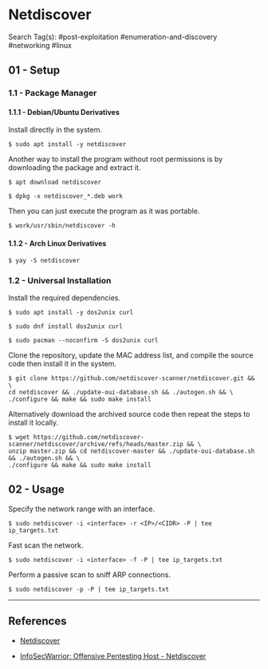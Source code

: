 # Netdiscover

Search Tag(s): #post-exploitation #enumeration-and-discovery #networking #linux

## 01 - Setup

### 1.1 - Package Manager

#### 1.1.1 - Debian/Ubuntu Derivatives

Install directly in the system.

```
$ sudo apt install -y netdiscover
```

Another way to install the program without root permissions is by downloading the package and extract it.

```
$ apt download netdiscover

$ dpkg -x netdiscover_*.deb work
```

Then you can just execute the program as it was portable.

```
$ work/usr/sbin/netdiscover -h
```

#### 1.1.2 - Arch Linux Derivatives

```
$ yay -S netdiscover
```

### 1.2 - Universal Installation

Install the required dependencies.

```
$ sudo apt install -y dos2unix curl

$ sudo dnf install dos2unix curl

$ sudo pacman --noconfirm -S dos2unix curl
```

Clone the repository, update the MAC address list, and compile the source code then install it in the system.

```
$ git clone https://github.com/netdiscover-scanner/netdiscover.git && \
cd netdiscover && ./update-oui-database.sh && ./autogen.sh && \
./configure && make && sudo make install
```

Alternatively download the archived source code then repeat the steps to install it locally.

```
$ wget https://github.com/netdiscover-scanner/netdiscover/archive/refs/heads/master.zip && \
unzip master.zip && cd netdiscover-master && ./update-oui-database.sh && ./autogen.sh && \
./configure && make && sudo make install
```

## 02 - Usage

Specify the network range with an interface.

```
$ sudo netdiscover -i <interface> -r <IP>/<CIDR> -P | tee ip_targets.txt
```

Fast scan the network.

```
$ sudo netdiscover -i <interface> -f -P | tee ip_targets.txt
```

Perform a passive scan to sniff ARP connections.

```
$ sudo netdiscover -p -P | tee ip_targets.txt
```

---
## References

- [Netdiscover](https://github.com/netdiscover-scanner/netdiscover)

- [InfoSecWarrior: Offensive Pentesting Host - Netdiscover](https://github.com/InfoSecWarrior/Offensive-Pentesting-Host/blob/main/Network%20Scanning/Netdiscover.md)